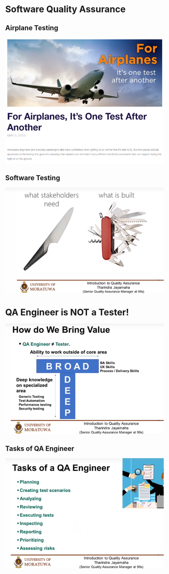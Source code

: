 # Software Quality Assurance

## Airplane Testing

![Planes](plane-testing.png)

## Software Testing

![Communication](communication.png)

# QA Engineer is NOT a Tester!

![QA Engineer](qa-engineer.png)

## Tasks of QA Engineer

![QA Tasks](tasks-qa.png)
